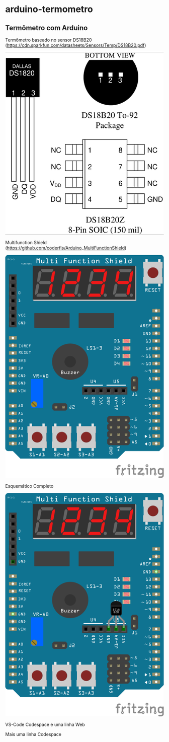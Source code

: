 # arduino-termometro
## Termômetro com Arduino

Termômetro baseado no sensor DS18B20 (https://cdn.sparkfun.com/datasheets/Sensors/Temp/DS18B20.pdf)

![DS18B20 pinout](img/DS18B20.png)

Multifunction Shield (https://github.com/coderfls/Arduino_MultiFunctionShield)

![Multifunction Arduino Shield](img/multi_function_shield.png)

Esquemático Completo

![Esquemático com Multifunction shield e DS18B20](img/esquema.png)

VS-Code Codespace
e uma linha Web

Mais uma linha Codespace